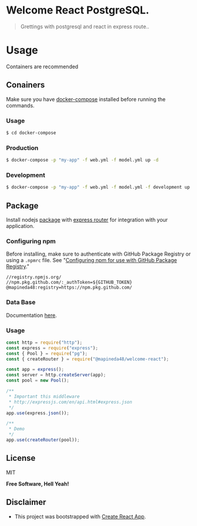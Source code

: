 # Welcome React PostgreSQL.

> Grettings with postgresql and react in express route..

# Usage

Containers are recommended

## Conainers

Make sure you have [docker-compose](https://docs.docker.com/compose/) installed before running the commands.

### Usage

```bash
$ cd docker-compose
```

### Production

```bash
$ docker-compose -p "my-app" -f web.yml -f model.yml up -d
```

### Development

```bash
$ docker-compose -p "my-app" -f web.yml -f model.yml -f development up
```

## Package

Install nodejs [package](https://docs.npmjs.com/cli/v7/commands/npm-install) with [express router](https://github.com/expressjs/express) for integration with your application.

### Configuring npm

Before installing, make sure to authenticate with GitHub Package Registry or using a `.npmrc` file. See "[Configuring npm for use with GitHub Package Registry](https://help.github.com/en/articles/configuring-npm-for-use-with-github-package-registry#authenticating-to-github-package-registry)."

```
//registry.npmjs.org/
//npm.pkg.github.com/:_authToken=${GITHUB_TOKEN}
@mapineda48:registry=https://npm.pkg.github.com/
```

### Data Base

Documentation [here](./model/README.md).

### Usage

```js
const http = require("http");
const express = require("express");
const { Pool } = require("pg");
const { createRouter } = require("@mapineda48/welcome-react");

const app = express();
const server = http.createServer(app);
const pool = new Pool();

/**
 * Important this middleware
 * http://expressjs.com/en/api.html#express.json
 */
app.use(express.json());

/**
 * Demo
 */
app.use(createRouter(pool));
```

## License

MIT

**Free Software, Hell Yeah!**

## Disclaimer

- This project was bootstrapped with [Create React App](https://github.com/facebook/create-react-app).